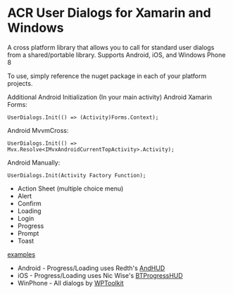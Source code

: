 ﻿ACR User Dialogs for Xamarin and Windows
=========================================

A cross platform library that allows you to call for standard user dialogs from a shared/portable library.
Supports Android, iOS, and Windows Phone 8

To use, simply reference the nuget package in each of your platform projects.

Additional Android Initialization (In your main activity)
Android Xamarin Forms:

    UserDialogs.Init(() => (Activity)Forms.Context);

Android MvvmCross:

    UserDialogs.Init(() => Mvx.Resolve<IMvxAndroidCurrentTopActivity>.Activity);

Android Manually:

    UserDialogs.Init(Activity Factory Function);


* Action Sheet (multiple choice menu)
* Alert
* Confirm
* Loading
* Login
* Progress
* Prompt
* Toast

[examples](https://github.com/aritchie/userdialogs/blob/master/src/Samples/Samples/MainPage.cs)

* Android - Progress/Loading uses Redth's [AndHUD](https://github.com/Redth/AndHUD)
* iOS - Progress/Loading uses Nic Wise's [BTProgressHUD](https://github.com/nicwise/BTProgressHUD)
* WinPhone - All dialogs by [WPToolkit](http://coding4fun.codeplex.com/) 